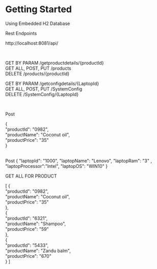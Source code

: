 # Getting Started

Using Embedded H2 Database 

Rest Endpoints 

http://localhost:8081/api/
      
</br>

GET BY PARAM            /getproductdetails/{productId} </br>
GET ALL, POST, PUT      /products </br>
DELETE                  /products/{productId}    </br>
      
  
      

GET BY PARAM            /getconfigdetails/{LaptopId} </br>
GET ALL, POST, PUT      /SystemConfig </br>
DELETE                  /SystemConfig/{LaptopId}   </br>

</br>


Post

{  
    "productId": "0982",  
    "productName": "Coconut oil",  
    "productPrice": "35"  
}

</br>
Post 
{  
    "laptopId": "1000",  
    "laptopName": "Lenovo",  
    "laptopRam": "3" ,
    "laptopProcessor":"Intel",
    "laptopOS": "WIN10"
}

</br>

GET ALL FOR PRODUCT

[
	{  
    "productId": "0982",  
    "productName": "Coconut oil",  
    "productPrice": "35"  
},  
{  
    "productId": "6321",  
    "productName": "Shampoo",  
    "productPrice": "59"  
},  
{  
    "productId": "5433",  
    "productName": "Zandu balm",  
    "productPrice": "670"  
}
]

</br>
